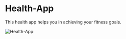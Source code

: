 # Health-App
This health app helps you in achieving your fitness goals.

![Health-App](https://9to5mac.com/wp-content/uploads/sites/6/2018/03/header.jpg?quality=82&strip=all&w=1600)
